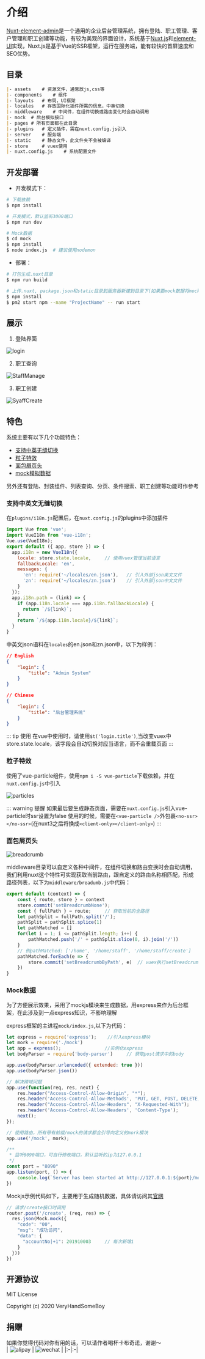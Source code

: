 # 介绍
[Nuxt-element-admin](https://github.com/VeryHandSomeBoy/Nuxt-element-admin)是一个通用的企业后台管理系统，拥有登陆、职工管理、客户管理和职工创建等功能，有较为美观的界面设计，系统基于[Nuxt.js](https://www.nuxtjs.cn/)和[element-UI](https://element.eleme.cn/#/zh-CN)实现，Nuxt.js是基于Vue的SSR框架，运行在服务端，能有较快的首屏速度和SEO优势。

## 目录
```md
|- assets    # 资源文件，通常放js,css等
|- components    # 组件
|- layouts   # 布局，UI框架
|- locales   # 存放国际化插件所需的信息，中英切换
|- middleware    # 中间件，在组件切换或路由变化时会自动调用
|- mock  # 后台模拟接口
|- pages # 所有页面都在此目录
|- plugins   # 定义插件，需在nuxt.config.js引入
|- server    # 服务端
|- static    # 静态文件，此文件夹不会被编译
|- store     # vuex使用
|- nuxt.config.js    # 系统配置文件
```

## 开发部署
- 开发模式下：
```bash
# 下载依赖
$ npm install

# 开发模式，默认监听3000端口
$ npm run dev

# Mock数据
$ cd mock
$ npm install
$ node index.js  # 建议使用nodemon
```
- 部署：
```bash
# 打包生成.nuxt目录
$ npm run build

# 上传.nuxt, package.json和static目录到服务器新建到目录下(如果要mock数据将mock目录一起上传)
$ npm install
$ pm2 start npm --name "ProjectName" -- run start
```

## 展示
1. 登陆界面
<img :src="$withBase('/particles.png')" alt="login">

2. 职工查询
<img :src="$withBase('/StaffMange.png')" alt="StaffManage">

3. 职工创建
<img :src="$withBase('/StaffCreate.png')" alt="SyaffCreate">


## 特色
系统主要有以下几个功能特色：
- [支持中英无缝切换](./#支持中英文无缝切换)
- [粒子特效](./#粒子特效)
- [面包屑页头](./#面包屑页头)
- [mock模拟数据](./#mock数据)

另外还有登陆、封装组件、列表查询、分页、条件搜索、职工创建等功能可作参考

### 支持中英文无缝切换
在`plugins/i18n.js`配置后，在`nuxt.config.js`的plugins中添加插件
``` js
import Vue from 'vue';
import VueI18n from 'vue-i18n';
Vue.use(VueI18n);
export default ({ app, store }) => {
  app.i18n = new VueI18n({
    locale: store.state.locale,     // 使用vuex管理当前语言
    fallbackLocale: 'en',
    messages: {
      'en': require('~/locales/en.json'),   // 引入外部json英文文件
      'zn': require('~/locales/zn.json')    // 引入外部json中文文件
    }
  });
  app.i18n.path = (link) => {
    if (app.i18n.locale === app.i18n.fallbackLocale) {
      return `/${link}`;
    }
    return `/${app.i18n.locale}/${link}`;
  }
}
```
中英文json语料在`locales`的en.json和zn.json中，以下为样例：
```json
// English
{
    "login": {
        "title": "Admin System"
    }
}

// Chinese
{
    "login": {
        "title": "后台管理系统"
    }
}
```
::: tip 使用
在vue中使用时，请使用`$t('login.title')`,当改变vuex中store.state.locale，该字段会自动切换对应当语言，而不会重载页面
:::

### 粒子特效

使用了vue-particle组件，使用`npm i -S vue-particle`下载依赖，并在`nuxt.config.js`中引入

<img :src="$withBase('/particles.png')" alt="particles">

::: warning 提醒
如果最后要生成静态页面，需要在`nuxt.config.js`引入vue-particle时ssr设置为false
使用的时候，需要在`<vue-particle />`外包裹`<no-ssr></no-ssr>`(在nuxt3之后将换成`<client-only></client-only>`)
:::

### 面包屑页头
<img :src="$withBase('/bread.png')" alt="breadcrumb">

middleware目录可以自定义各种中间件，在组件切换和路由变换时会自动调用，我们利用nuxt这个特性可实现获取当前路由，跟自定义的路由名称相匹配，形成路径列表，以下为`middleware/breadumb.js`中代码：
```js
export default (context) => {
    const { route, store } = context
    store.commit('setBreadcrumbNone');
    const { fullPath } = route;     // 获取当前的全路径
    let pathSplit = fullPath.split('/');
    pathSplit = pathSplit.splice(1)
    let pathMatched = []
    for(let i = 1; i <= pathSplit.length; i++) {
        pathMatched.push('/' + pathSplit.slice(0, i).join('/'))     
    }
    // 例pathMatched: ['/home', '/home/staff', '/home/staff/create']
    pathMatched.forEach(e => {
        store.commit('setBreadcrumbByPath', e)  // vuex执行setBreadcrumbByPath, 将当前路径添加到面包屑列表中
    })
}
```

### Mock数据
为了方便展示效果，采用了mockjs模块来生成数据，用express来作为后台框架，在此涉及到一点express知识，不影响理解

express框架的主进程`mock/index.js`,以下为代码：
```js
let express = require('express');    //引入express模块
let mork = require('./mock')
let app = express();                //实例化express
let bodyParser = require('body-parser')     // 获取post请求中的body

app.use(bodyParser.urlencoded({ extended: true }))
app.use(bodyParser.json())

// 解决跨域问题
app.use(function(req, res, next) {
    res.header("Access-Control-Allow-Origin", "*");
    res.header('Access-Control-Allow-Methods', 'PUT, GET, POST, DELETE, OPTIONS');
    res.header("Access-Control-Allow-Headers", "X-Requested-With");
    res.header('Access-Control-Allow-Headers', 'Content-Type');
    next();
});

// 使用路由，所有带有前缀/mock的请求都会引导向定义的mork模块
app.use('/mock', mork);

/**
 * 监听8090端口，可自行修改端口，默认监听的ip为127.0.0.1
 */
const port = "8090" 
app.listen(port, () => {
    console.log(`Server has been started at http://127.0.0.1:${port}/mock`);
})
```

Mockjs示例代码如下，主要用于生成随机数据，具体请访问其[官网](http://mockjs.com/)
```js
// 请求/create接口时调用
router.post('/create', (req, res) => {
  res.json(Mock.mock({
    "code": "00",
    "msg": "成功访问",
    "data": {
      "accountNo|+1": 201910003     // 每次新增1
    }
  }))
})
```

## 开源协议

MIT License

Copyright (c) 2020 VeryHandSomeBoy

## 捐赠
如果你觉得代码对你有用的话，可以请作者喝杯卡布奇诺，谢谢～  
| <img :src="$withBase('/alipay.jpg')" alt="alipay"> | <img :src="$withBase('/wechat.jpg')" alt="wechat"> |
|:-|:-|